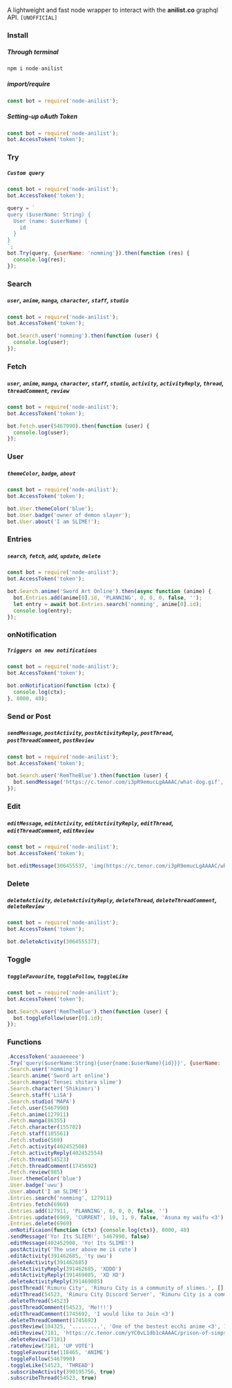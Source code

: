 A lightweight and fast node wrapper to interact with the <b>anilist.co</b> graphql API. `[UNOFFICIAL]`

### Install
##### Through terminal
```js
npm i node-anilist
```
##### import/require
```js
const bot = require('node-anilist');
```
##### Setting-up oAuth Token
```js
const bot = require('node-anilist');
bot.AccessToken('token');
```

### Try
##### `Custom query`
```js
const bot = require('node-anilist');
bot.AccessToken('token');

query = `
query ($userName: String) {
  User (name: $userName) {
    id
  }
}
`;
bot.Try(query, {userName: 'nomming'}).then(function (res) {
  console.log(res);
});
```

### Search
##### `user`, `anime`, `manga`, `character`, `staff`, `studio`
```js
const bot = require('node-anilist');
bot.AccessToken('token');

bot.Search.user('nomming').then(function (user) {
  console.log(user);
});
```

### Fetch
##### `user`, `anime`, `manga`, `character`, `staff`, `studio`, `activity`, `activityReply`, `thread`, `threadComment`, `review`
```js
const bot = require('node-anilist');
bot.AccessToken('token');

bot.Fetch.user(5467990).then(function (user) {
  console.log(user);
});
```

### User
##### `themeColor`, `badge`, `about`
```js
const bot = require('node-anilist');
bot.AccessToken('token');

bot.User.themeColor('blue');
bot.User.badge('owner of demon slayer');
bot.User.about('I am SLIME!');
```

### Entries
##### `search`, `fetch`, `add`, `update`, `delete`
```js
const bot = require('node-anilist');
bot.AccessToken('token');

bot.Search.anime('Sword Art Online').then(async function (anime) {
  bot.Entries.add(anime[0].id, 'PLANNING', 0, 0, 0, false, '');
  let entry = await bot.Entries.search('nomming', anime[0].id);
  console.log(entry);
});
```

### onNotification
##### `Triggers on new notifications`
```js
const bot = require('node-anilist');
bot.AccessToken('token');

bot.onNotification(function (ctx) {
  console.log(ctx);
}, 8000, 40);
```

### Send or Post
##### `sendMessage`, `postActivity`, `postActivityReply`, `postThread`, `postThreadComment`, `postReview`
```js
const bot = require('node-anilist');
bot.AccessToken('token');

bot.Search.user('RemTheBlue').then(function (user) {
  bot.sendMessage('https://c.tenor.com/i3pR9emucLgAAAAC/what-dog.gif', user[0].id, false);
});
```

### Edit
##### `editMessage`, `editActivity`, `editActivityReply`, `editThread`, `editThreadComment`, `editReview`
```js
const bot = require('node-anilist');
bot.AccessToken('token');

bot.editMessage(306455537, 'img(https://c.tenor.com/i3pR9emucLgAAAAC/what-dog.gif)');
```

### Delete
##### `deleteActivity`, `deleteActivityReply`, `deleteThread`, `deleteThreadComment`, `deleteReview`
```js
const bot = require('node-anilist');
bot.AccessToken('token');

bot.deleteActivity(306455537);
```

### Toggle
##### `toggleFavourite`, `toggleFollow`, `toggleLike`
```js
const bot = require('node-anilist');
bot.AccessToken('token');

bot.Search.user('RemTheBlue').then(function (user) {
  bot.toggleFollow(user[0].id);
});
```

### Functions
```js
.AccessToken('aaaaeeeee')
.Try('query($userName:String){user{name:$userName){id}}}', {userName: 'nomming'}, true)
.Search.user('nomming')
.Search.anime('Sword art online')
.Search.manga('Tensei shitara slime')
.Search.character('Shikimori')
.Search.staff('LiSA')
.Search.studio('MAPA')
.Fetch.user(5467990)
.Fetch.anime(127911)
.Fetch.manga(86355)
.Fetch.character(155702)
.Fetch.staff(105561)
.Fetch.studio(569)
.Fetch.activity(402452508)
.Fetch.activityReply(402452554)
.Fetch.thread(54523)
.Fetch.threadComment(1745692)
.Fetch.review(985)
.User.themeColor('blue')
.User.badge('uwu')
.User.about('I am SLIME!')
.Entries.search('nomming', 127911) 
.Entries.fetch(6969) 
.Entries.add(127911, 'PLANNING', 0, 0, 0, false, '') 
.Entries.update(6969, 'CURRENT', 10, 1, 0, false, 'Asuna my waifu <3')
.Entries.delete(6969)
.onNotificaion(function (ctx) {console.log(ctx)}, 8000, 40)
.sendMessage('Yo! Its SLIEM!', 5467990, false)
.editMessage(402452908, 'Yo! Its SLIME!')
.postActivity('The user above me is cute')
.editActivity(391462685, 'ty uwu')
.deleteActivity(391462685)
.postActivityReply(391462685, 'XDDD')
.editActivityReply(391469085, 'XD XD')
.deleteActivityReply(391469085)
.postThread('Rimuru City', 'Rimuru City is a community of slimes.', [], [86355, 101280])
.editThread(54523, 'Rimuru City Discord Server', 'Rimuru City is a community of slimes and demi humans.', [], [86355, 101280])
.deleteThread(54523)
.postThreadComment(54523, 'Me!!!')
.editThreadComment(1745692, 'I would like to Join <3')
.deleteThreadComment(1745692)
.postReview(104325, '.........', 'One of the bestest ecchi anime <3', 10, false)
.editReview(7181, 'https://c.tenor.com/yYC0vL1db1cAAAAC/prison-of-simps-horny-jail.gif', 'One of the bestest ecchi anime <3', 10, false)
.deleteReview(7181)
.rateReview(7181, 'UP VOTE')
.toggleFavourite(118465, 'ANIME')
.toggleFollow(5467990)
.toggleLike(54523, 'THREAD')
.subscribeActivity(390195756, true)
.subscribeThread(54523, true)
```